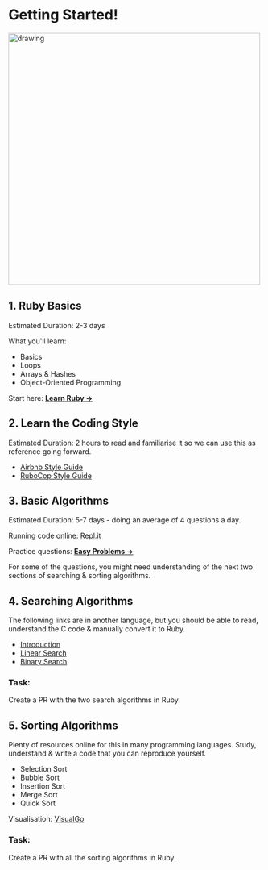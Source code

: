 # Getting Started!
<img src="https://user-images.githubusercontent.com/333233/108622286-a4142280-742f-11eb-9a68-ff8847dfde51.png" alt="drawing" width="500"/>


## 1. Ruby Basics
Estimated Duration: 2-3 days

What you'll learn:
* Basics
* Loops
* Arrays & Hashes
* Object-Oriented Programming

Start here: **[Learn Ruby &rarr;](https://www.codecademy.com/learn/learn-ruby)**


## 2. Learn the Coding Style
Estimated Duration: 2 hours to read and familiarise it so we can use this as reference going forward. 

* [Airbnb Style Guide](https://github.com/airbnb/ruby)
* [RuboCop Style Guide](https://github.com/rubocop-hq/ruby-style-guide)


## 3. Basic Algorithms
Estimated Duration: 5-7 days - doing an average of 4 questions a day.

Running code online: [Repl.it](http://repl.it)

Practice questions: 
**[Easy Problems &rarr;](https://github.com/IdentitySquare/Engineering-Internship/tree/main/Problems/Easy)**

For some of the questions, you might need understanding of the next two sections of searching & sorting algorithms. 


## 4. Searching Algorithms
The following links are in another language, but you should be able to read, understand the C code & manually convert it to Ruby.

* [Introduction](https://www.studytonight.com/data-structures/search-algorithms)
* [Linear Search](https://www.studytonight.com/data-structures/linear-search-algorithm)
* [Binary Search](https://www.studytonight.com/data-structures/binary-search-algorithm)

### Task:
Create a PR with the two search algorithms in Ruby.


## 5. Sorting Algorithms
Plenty of resources online for this in many programming languages. Study, understand & write a code that you can reproduce yourself. 

* Selection Sort
* Bubble Sort
* Insertion Sort
* Merge Sort
* Quick Sort

Visualisation: [VisualGo](https://visualgo.net/sorting)

### Task: 
Create a PR with all the sorting algorithms in Ruby.

